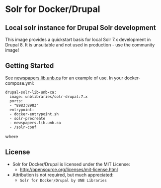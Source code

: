 # Solr for Docker/Drupal
## Local solr instance for Drupal Solr development
This image provides a quickstart basis for local Solr 7.x development in Drupal 8. It is unsuitable and not used in production - use the community image!

## Getting Started
See [newspapers.lib.unb.ca](https://github.com/unb-libraries/newspapers.lib.unb.ca/blob/dev/docker-compose.yml) for an example of use. In your docker-compose.yml:

```
drupal-solr-lib-unb-ca:
  image: unblibraries/solr-drupal:7.x
  ports:
  - "8983:8983"
  entrypoint:
  - docker-entrypoint.sh
  - solr-precreate
  - newspapers.lib.unb.ca
  - /solr-conf
```

where
## License
- Solr for Docker/Drupal is licensed under the MIT License:
  - http://opensource.org/licenses/mit-license.html
- Attribution is not required, but much appreciated:
  - `Solr for Docker/Drupal by UNB Libraries`

